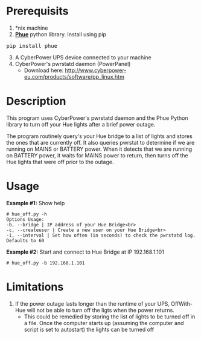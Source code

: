 # Prerequisits
1. *nix machine
2. **[Phue](https://github.com/studioimaginaire/phue)** python library. Install using pip
<pre>pip install phue</pre>
3. A CyberPower UPS device connected to your machine
4. CyberPower's pwrstatd daemon (PowerPanel)
    * Download here: http://www.cyberpower-eu.com/products/software/pp_linux.htm
    
# Description
  This program uses CyberPower's pwrstatd daemon and the Phue Python library to turn
    off your Hue lights after a brief power outage.

  The program routinely query's your Hue bridge to a list of lights and stores the ones
    that are currently off.  It also queries pwrstat to determine if we are running on
    MAINS or BATTERY power.  When it detects that we are running on BATTERY power, it
    waits for MAINS power to return, then turns off the Hue lights that were off prior
    to the outage.
    
# Usage
**Example #1:** Show help
```
# hue_off.py -h
Options Usage:
-b, --bridge | IP address of your Hue Bridge<br>
-c, --createuser | Create a new user on your Hue Bridge<br>
-i, --interval | Set how often (in seconds) to check the pwrstatd log. Defaults to 60
```

**Example #2:** Start and connect to Hue Bridge at IP 192.168.1.101
```
# hue_off.py -b 192.168.1.101
```

# Limitations
1. If the power outage lasts longer than the runtime of your UPS, OffWith-Hue will not be able to turn off the ligts when the power returns. 
    * This could be remedied by storing the list of lights to be turned off in a file.  Once the computer starts up (assuming the computer and script is set to autostart) the lights can be turned off
